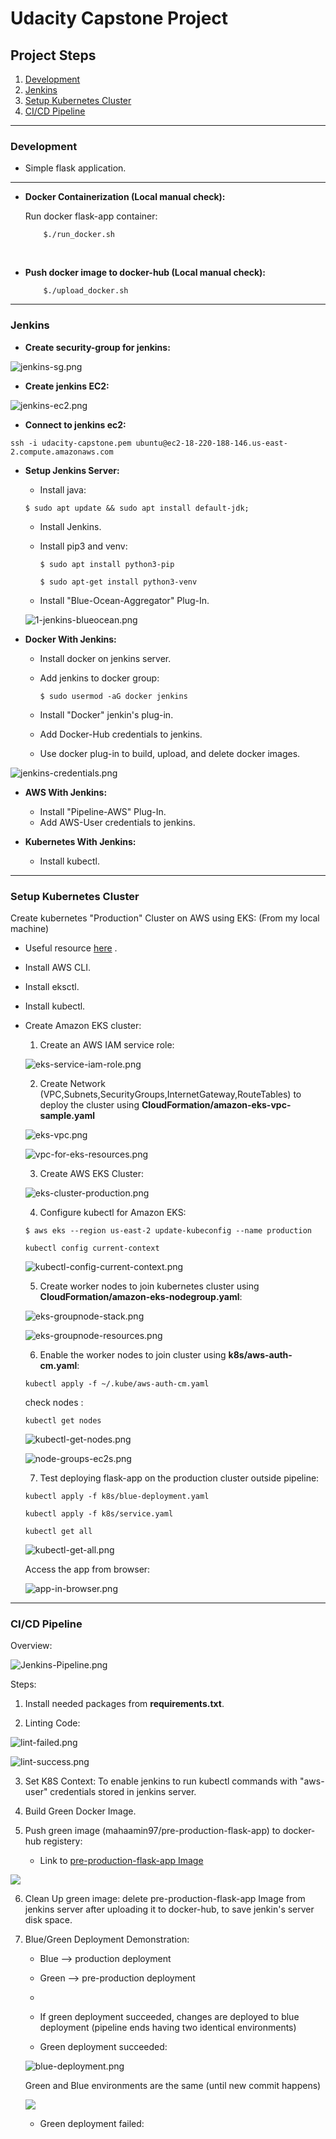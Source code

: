 # Udacity Capstone Project 


## Project Steps

1. [Development](#development)
2. [Jenkins](#jenkins)
3. [Setup Kubernetes Cluster](#setup-kubernetes-cluster)
4. [CI/CD Pipeline](#ci/cd-pipeline)

<hr>

### Development

 - Simple flask application.

<hr>

- **Docker Containerization (Local manual check):**

    Run docker flask-app container:

    ```
        $./run_docker.sh
    ```

<br>

- **Push docker image to docker-hub (Local manual check):**

    ```
        $./upload_docker.sh
    ```
<hr>

### Jenkins

- **Create security-group for jenkins:**

![jenkins-sg.png](screenshots/jenkins-sg.png)

- **Create jenkins EC2:**

![jenkins-ec2.png](screenshots/jenkins-ec2.png)

- **Connect to jenkins ec2:**

```
ssh -i udacity-capstone.pem ubuntu@ec2-18-220-188-146.us-east-2.compute.amazonaws.com
```

- **Setup Jenkins Server:** 

    - Install java:

    ```
    $ sudo apt update && sudo apt install default-jdk;
    ```

    - Install Jenkins.

    - Install pip3 and venv:
        ```
        $ sudo apt install python3-pip
        ```
        ```
        $ sudo apt-get install python3-venv
        ```

    - Install "Blue-Ocean-Aggregator" Plug-In.

    ![1-jenkins-blueocean.png](screenshots/1-jenkins-blueocean.png)


- **Docker With Jenkins:**

    - Install docker on jenkins server.

    - Add jenkins to docker group:
        ```
        $ sudo usermod -aG docker jenkins
        ```

    - Install "Docker" jenkin's plug-in.

    - Add Docker-Hub credentials to jenkins.

    - Use docker plug-in to build, upload, and delete docker images.

![jenkins-credentials.png](screenshots/jenkins-credentials.png)

- **AWS With Jenkins:**

    - Install "Pipeline-AWS" Plug-In.
    - Add AWS-User credentials to jenkins.
    

- **Kubernetes With Jenkins:**

    - Install kubectl.

<hr>

### Setup Kubernetes Cluster

Create kubernetes "Production" Cluster on AWS using EKS: (From my local machine)

- Useful resource [here](https://docs.aws.amazon.com/eks/latest/userguide/getting-started-eksctl.html) .

- Install AWS CLI.
- Install eksctl.
- Install kubectl.
- Create Amazon EKS cluster:
    1. Create an AWS IAM service role:

    ![eks-service-iam-role.png](screenshots/eks-service-iam-role.png)

    2. Create Network (VPC,Subnets,SecurityGroups,InternetGateway,RouteTables) to deploy the cluster using **CloudFormation/amazon-eks-vpc-sample.yaml**

    ![eks-vpc.png](screenshots/eks-vpc.png)

    ![vpc-for-eks-resources.png](screenshots/vpc-for-eks-resources.png)

    3. Create AWS EKS Cluster:

    ![eks-cluster-production.png](screenshots/eks-cluster-production.png)

    4. Configure kubectl for Amazon EKS:

    ```
    $ aws eks --region us-east-2 update-kubeconfig --name production
    ```

    ```
    kubectl config current-context
    ```

    ![kubectl-config-current-context.png](screenshots/kubectl-config-current-context.png)

    5. Create worker nodes to join kubernetes cluster using **CloudFormation/amazon-eks-nodegroup.yaml**:

    ![eks-groupnode-stack.png](screenshots/eks-groupnode-stack.png)

    
    ![eks-groupnode-resources.png](screenshots/eks-groupnode-resources.png)

    6. Enable the worker nodes to join cluster using **k8s/aws-auth-cm.yaml**: 

    ```
    kubectl apply -f ~/.kube/aws-auth-cm.yaml
    ```

    check nodes :

    ```
    kubectl get nodes
    ```

    ![kubectl-get-nodes.png](screenshots/kubectl-get-nodes.png)

    ![node-groups-ec2s.png](screenshots/node-groups-ec2s.png)
    

    7. Test deploying flask-app on the production cluster outside pipeline:

    ```
    kubectl apply -f k8s/blue-deployment.yaml 
    ```

    ```
    kubectl apply -f k8s/service.yaml 
    ```

    ```
    kubectl get all
    ```

    ![kubectl-get-all.png](screenshots/kubectl-get-all.png)

    Access the app from browser:

    ![app-in-browser.png](screenshots/app-in-browser.png)

<hr>

### CI/CD Pipeline

Overview: 

![Jenkins-Pipeline.png](screenshots/Jenkins-Pipeline.png)

Steps:

1. Install needed packages from **requirements.txt**.

2. Linting Code:

![lint-failed.png](screenshots/lint-failed.png)


![lint-success.png](screenshots/lint-success.png)

3. Set K8S Context: To enable jenkins to run kubectl commands with "aws-user" credentials stored in jenkins server.

4. Build Green Docker Image.

5. Push green image (mahaamin97/pre-production-flask-app) to docker-hub registery:

    - Link to [pre-production-flask-app Image](https://hub.docker.com/repository/docker/mahaamin97/pre-production-flask-app/general)

![](screenshots/docker-hub.png)

6. Clean Up green image: delete pre-production-flask-app Image from jenkins server after uploading it to docker-hub, to save jenkin's server disk space.

7. Blue/Green Deployment Demonstration:

    - Blue --> production deployment
    - Green --> pre-production deployment
    - 
    - If green deployment succeeded, changes are deployed to blue deployment (pipeline ends having two identical environments)


    - Green deployment succeeded:

    ![blue-deployment.png](screenshots/blue-deployment.png)

    Green and Blue environments are the same (until new commit happens)

    ![](screenshots/blue-green-both-blue.png)


    - Green deployment failed:

    

